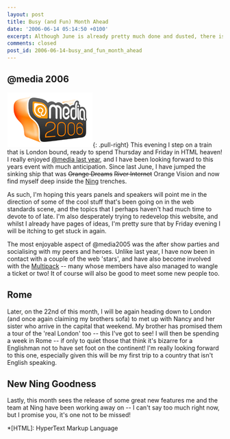 ```yaml
---
layout: post
title: Busy (and Fun) Month Ahead
date: '2006-06-14 05:14:50 +0100'
excerpt: Although June is already pretty much done and dusted, there is still a little bit of fun to come.
comments: closed
post_id: 2006-06-14-busy_and_fun_month_ahead
---
```

## @media 2006
![@media2006 logo](/assets/images/2006/06/atmedia2006.png){: .pull-right} This evening I step on a train that is London bound, ready to spend Thursday and Friday in HTML heaven! I really enjoyed [@media last year][1], and I have been looking forward to this years event with much anticipation. Since last June, I have jumped the sinking ship that was <del>Orange Dreams</del> <del>River Internet</del> Orange Vision and now find myself deep inside the [Ning][2] trenches.

As such, I'm hoping this years panels and speakers will point me in the direction of some of the cool stuff that's been going on in the web standards scene, and the topics that I perhaps haven't had much time to devote to of late. I'm also desperately trying to redevelop this website, and whilst I already have pages of ideas, I'm pretty sure that by Friday evening I will be itching to get stuck in again.

The most enjoyable aspect of @media2005 was the after show parties and socialising with my peers and heroes. Unlike last year, I have now been in contact with a couple of the web 'stars', and have also become involved with the [Multipack][3] -- many whose members have also managed to wangle a ticket or two! It of course will also be good to meet some new people too.

## Rome
Later, on the 22nd of this month, I will be again heading down to London (and once again claiming my brothers sofa) to met up with Nancy and her sister who arrive in the capital that weekend. My brother has promised them a tour of the 'real London' too -- this I've got to see! I will then be spending a week in Rome -- if only to quiet those that think it's bizarre for a Englishman not to have set foot on the continent! I'm really looking forward to this one, especially given this will be my first trip to a country that isn't English speaking.

## New Ning Goodness
Lastly, this month sees the release of some great new features me and the team at Ning have been working away on -- I can't say too much right now, but I promise you, it's one not to be missed!

[1]: http://www.vivabit.com/atmedia2006/lastyear/
[2]: http://www.ning.com/
[3]: http://www.multipack.co.uk/

*[HTML]: HyperText Markup Language